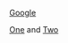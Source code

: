 [Google](https://www.google.com)

[Another]: https://www.google.com

[One](https://www.one.com) and [Two](https://www.two.com)
